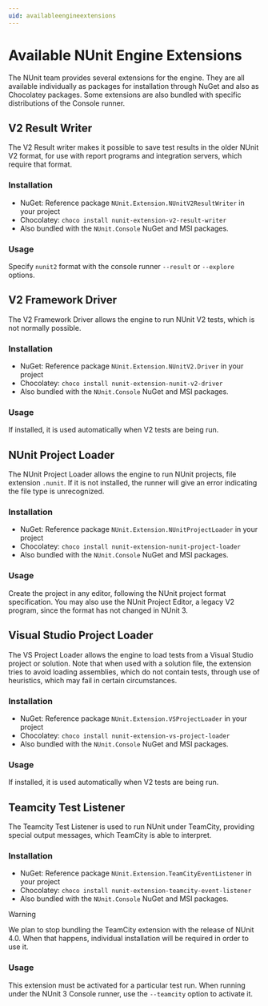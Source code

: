 ```yaml
---
uid: availableengineextensions
---
```


# Available NUnit Engine Extensions

The NUnit team provides several extensions for the engine. They are all available individually as
packages for installation through NuGet and also as Chocolatey packages. Some extensions are also
bundled with specific distributions of the Console runner.

## V2 Result Writer

The V2 Result writer makes it possible to save test results in the older NUnit V2 format, for use
with report programs and integration servers, which require that format.

### Installation

* NuGet: Reference package `NUnit.Extension.NUnitV2ResultWriter` in your project
* Chocolatey: `choco install nunit-extension-v2-result-writer`
* Also bundled with the `NUnit.Console` NuGet and MSI packages.

### Usage

 Specify `nunit2` format with the console runner `--result` or `--explore` options.

## V2 Framework Driver

The V2 Framework Driver allows the engine to run NUnit V2 tests, which is not normally possible.

### Installation

* NuGet: Reference package `NUnit.Extension.NUnitV2.Driver` in your project
* Chocolatey: `choco install nunit-extension-nunit-v2-driver`
* Also bundled with the `NUnit.Console` NuGet and MSI packages.

### Usage

 If installed, it is used automatically when V2 tests are being run.

## NUnit Project Loader

The NUnit Project Loader allows the engine to run NUnit projects, file extension `.nunit`.
If it is not installed, the runner will give an error indicating the file type is unrecognized.

### Installation

* NuGet: Reference package `NUnit.Extension.NUnitProjectLoader` in your project
* Chocolatey: `choco install nunit-extension-nunit-project-loader`
* Also bundled with the `NUnit.Console` NuGet and MSI packages.

### Usage

 Create the project in any editor, following the NUnit project format specification.
 You may also use the NUnit Project Editor, a legacy V2 program, since the format has
 not changed in NUnit 3.

## Visual Studio Project Loader

The VS Project Loader allows the engine to load tests from a Visual Studio
project or solution. Note that when used with a solution file, the extension
tries to avoid loading assemblies, which do not contain tests, through use
of heuristics, which may fail in certain circumstances.

### Installation

* NuGet: Reference package `NUnit.Extension.VSProjectLoader` in your project
* Chocolatey: `choco install nunit-extension-vs-project-loader`
* Also bundled with the `NUnit.Console` NuGet and MSI packages.

### Usage

 If installed, it is used automatically when V2 tests are being run.

## Teamcity Test Listener

The Teamcity Test Listener is used to run NUnit under TeamCity, providing
special output messages, which TeamCity is able to interpret.

### Installation

* NuGet: Reference package `NUnit.Extension.TeamCityEventListener` in your project
* Chocolatey: `choco install nunit-extension-teamcity-event-listener`
* Also bundled with the `NUnit.Console` NuGet and MSI packages.

> [!WARNING]
> We plan to stop bundling the TeamCity extension with the release of NUnit 4.0. When that happens, individual installation will be required in order to use it.

### Usage

 This extension must be activated for a particular test run. When running under the
 NUnit 3 Console runner, use the `--teamcity` option to activate it.
